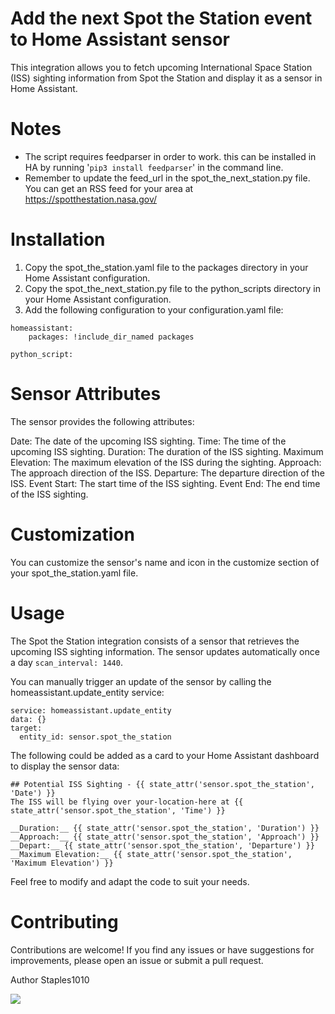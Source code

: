# Add the next Spot the Station event to Home Assistant sensor
This integration allows you to fetch upcoming International Space Station (ISS) sighting information from Spot the Station and display it as a sensor in Home Assistant.

# Notes
- The script requires feedparser in order to work. this can be installed in HA by running '``pip3 install feedparser``' in the command line.
- Remember to update the feed_url in the spot_the_next_station.py file. You can get an RSS feed for your area at https://spotthestation.nasa.gov/

# Installation
1. Copy the spot_the_station.yaml file to the packages directory in your Home Assistant configuration.
2. Copy the spot_the_next_station.py file to the python_scripts directory in your Home Assistant configuration.
3. Add the following configuration to your configuration.yaml file:
```
homeassistant:
    packages: !include_dir_named packages
    
python_script:
```

# Sensor Attributes
The sensor provides the following attributes:

Date: The date of the upcoming ISS sighting.
Time: The time of the upcoming ISS sighting.
Duration: The duration of the ISS sighting.
Maximum Elevation: The maximum elevation of the ISS during the sighting.
Approach: The approach direction of the ISS.
Departure: The departure direction of the ISS.
Event Start: The start time of the ISS sighting.
Event End: The end time of the ISS sighting.

# Customization
You can customize the sensor's name and icon in the customize section of your spot_the_station.yaml file.

# Usage
The Spot the Station integration consists of a sensor that retrieves the upcoming ISS sighting information. The sensor updates automatically once a day ```scan_interval: 1440```.

You can manually trigger an update of the sensor by calling the homeassistant.update_entity service:
```
service: homeassistant.update_entity
data: {}
target:
  entity_id: sensor.spot_the_station
```
The following could be added as a card to your Home Assistant dashboard to display the sensor data:
```
## Potential ISS Sighting - {{ state_attr('sensor.spot_the_station', 'Date') }}
The ISS will be flying over your-location-here at {{
state_attr('sensor.spot_the_station', 'Time') }}

__Duration:__ {{ state_attr('sensor.spot_the_station', 'Duration') }}
__Approach:__ {{ state_attr('sensor.spot_the_station', 'Approach') }}
__Depart:__ {{ state_attr('sensor.spot_the_station', 'Departure') }}
__Maximum Elevation:__ {{ state_attr('sensor.spot_the_station', 'Maximum Elevation') }}
```

Feel free to modify and adapt the code to suit your needs.

# Contributing
Contributions are welcome! If you find any issues or have suggestions for improvements, please open an issue or submit a pull request.

Author Staples1010

<a href="https://www.buymeacoffee.com/Invulnerable.Orc"><img src="https://img.buymeacoffee.com/button-api/?text=Buy me a coffee&emoji=&slug=Invulnerable.Orc&button_colour=FFDD00&font_colour=000000&font_family=Cookie&outline_colour=000000&coffee_colour=ffffff" /></a>
